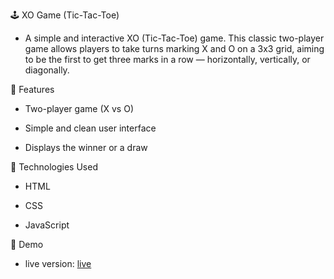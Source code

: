 🕹️ XO Game (Tic-Tac-Toe)
- A simple and interactive XO (Tic-Tac-Toe) game. This classic two-player game allows players to take turns marking X and O on a 3x3 grid, aiming to be the first to get three marks in a row — horizontally, vertically, or diagonally.

🎯 Features
- Two-player game (X vs O)

- Simple and clean user interface

- Displays the winner or a draw


🚀 Technologies Used
- HTML
  
- CSS
  
- JavaScript

📸 Demo
- live version: [live](https://ahmed-seleem01.github.io/tic-tac-toe-v1/)

